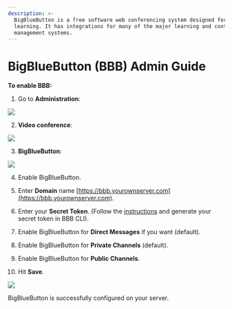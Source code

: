 ```yaml
---
description: >-
  BigBlueButton is a free software web conferencing system designed for online
  learning. It has integrations for many of the major learning and content
  management systems.
---
```


# BigBlueButton \(BBB\) Admin Guide

**To enable BBB:**

1. Go to **Administration**:

![](../../../.gitbook/assets/image%20%28215%29.png)

2. **Video conference**: 

![](../../../.gitbook/assets/image%20%28237%29.png)

3. **BigBlueButton**:

![](../../../.gitbook/assets/image%20%28231%29.png)

4. Enable BigBlueButton.

5. Enter **Domain** name [https://bbb.yourownserver.com](https://bbb.yourownserver.com).

6. Enter your **Secret Token**. \(Follow the [instructions](https://docs.bigbluebutton.org/admin/bbb-conf.html) and generate your secret token in BBB CLI\).

7.  Enable BigBlueButton for **Direct Messages** if you want \(default\).

8. Enable BigBlueButton for **Private Channels** \(default\).

9. Enable BigBlueButton for **Public Channels**.

10. Hit **Save**.

![](../../../.gitbook/assets/image%20%28277%29.png)

BigBlueButton is successfully configured on your server.  

